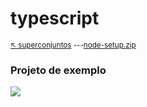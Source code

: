 # typescript

<sub>[:arrow_upper_left: superconjuntos](../readme.md) ---[node-setup.zip](node-setup.zip) <sub>

### Projeto de exemplo

<a href="node-setup.zip">
<image src="../../../../imgs/typescript-project.svg">
</a>

